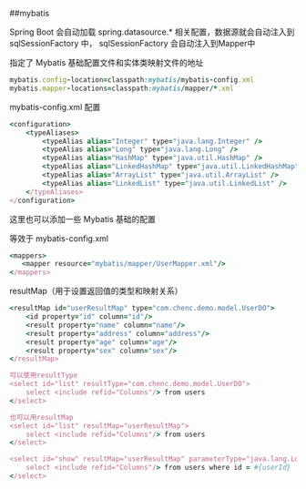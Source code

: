 ##mybatis


Spring Boot 会自动加载 spring.datasource.* 相关配置，数据源就会自动注入到 sqlSessionFactory 中，
sqlSessionFactory 会自动注入到Mapper中

指定了 Mybatis 基础配置文件和实体类映射文件的地址
```ruby
mybatis.config-location=classpath:mybatis/mybatis-config.xml
mybatis.mapper-locations=classpath:mybatis/mapper/*.xml 
```



mybatis-config.xml 配置
```ruby
<configuration>
    <typeAliases>
        <typeAlias alias="Integer" type="java.lang.Integer" />
        <typeAlias alias="Long" type="java.lang.Long" />
        <typeAlias alias="HashMap" type="java.util.HashMap" />
        <typeAlias alias="LinkedHashMap" type="java.util.LinkedHashMap" />
        <typeAlias alias="ArrayList" type="java.util.ArrayList" />
        <typeAlias alias="LinkedList" type="java.util.LinkedList" />
    </typeAliases>
</configuration>
```
这里也可以添加一些 Mybatis 基础的配置

等效于
mybatis-config.xml
```ruby
<mappers>
   <mapper resource="mybatis/mapper/UserMapper.xml"/>
</mappers>
```



resultMap（用于设置返回值的类型和映射关系）
```ruby
<resultMap id="userResultMap" type="com.chenc.demo.model.UserDO">
    <id property="id" column="id"/>
    <result property="name" column="name"/>
    <result property="address" column="address"/>
    <result property="age" column="age"/>
    <result property="sex" column="sex"/>
</resultMap>

可以使用resultType
<select id="list" resultType="com.chenc.demo.model.UserDO">
    select <include refid="Columns"/> from users
</select>

也可以用resultMap
<select id="list" resultMap="userResultMap">
    select <include refid="Columns"/> from users
</select>

<select id="show" resultMap="userResultMap" parameterType="java.lang.Long">
    select <include refid="Columns"/> from users where id = #{userId}
</select>
```